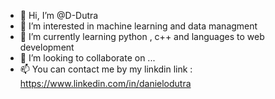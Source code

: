 - 👋 Hi, I’m @D-Dutra
- 👀 I’m interested in machine learning and data managment 
- 🌱 I’m currently learning python , c++ and languages to web development
- 💞️ I’m looking to collaborate on ...
- 📫 You can contact me by my linkdin link : https://www.linkedin.com/in/danielodutra

<!---
D-Dutra/D-Dutra is a ✨ special ✨ repository because its `README.md` (this file) appears on your GitHub profile.
You can click the Preview link to take a look at your changes.
--->
